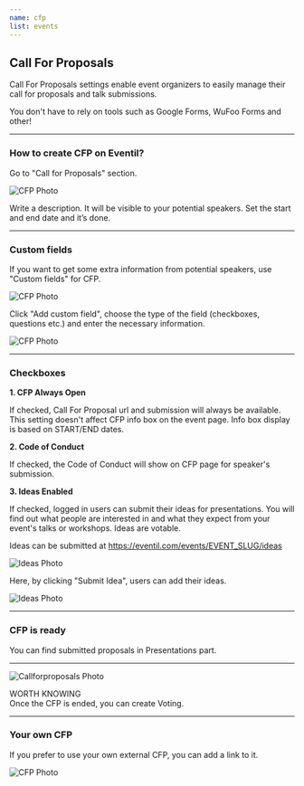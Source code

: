 ```yaml
---
name: cfp
list: events
---
```

<section>

## Call For Proposals

Call For Proposals settings enable event organizers to easily manage their call for proposals and talk submissions.

You don't have to rely on tools such as Google Forms, WuFoo Forms and other!

---

### How to create CFP on Eventil?

Go to "Call for Proposals" section.

![CFP Photo](/images/callfp.png)

Write a description. It will be visible to your potential speakers. Set the start and end date and it’s done.

---

### Custom fields
If you want to get some extra information from potential speakers, use "Custom fields" for CFP.

![CFP Photo](/images/customfields.png)

Click "Add custom field", choose the type of the field (checkboxes, questions etc.) and enter the necessary information.

![CFP Photo](/images/fieldtype.png)

---

### Checkboxes

**1. CFP Always Open**

If checked, Call For Proposal url and submission will always be available. This setting doesn't affect CFP info box on the event page. Info box display is based on START/END dates.

**2. Code of Conduct**

If checked, the Code of Conduct will show on CFP page for speaker's submission.

**3. Ideas Enabled**

If checked, logged in users can submit their ideas for presentations. You will find out what people are interested in and what they expect from your event's talks or workshops. Ideas are votable.

Ideas can be submitted at https://eventil.com/events/EVENT_SLUG/ideas

![Ideas Photo](/images/ideas.png)

Here, by clicking "Submit Idea", users can add their ideas.

![Ideas Photo](/images/submitidea.png)

---

### CFP is ready

You can find submitted proposals in Presentations part.

---

![Callforproposals Photo](/images/cpv.png)

<article class="message is-warning">
  <div class="message-header">
    WORTH KNOWING
  </div>
  <div class="message-body">
    Once the CFP is ended, you can create Voting.
  </div>
</article>

---

### Your own CFP

If you prefer to use your own external CFP, you can add a link to it.

![CFP Photo](/images/yourowncfp.png)
</section>
